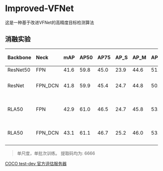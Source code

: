 # Improved-VFNet<br />
这是一种基于改进VFNet的高精度目标检测算法<br />
## 消融实验 
| Backbone      |Neck       |    mAP     |    AP50     |    AP75     |    AP_S     |    AP_M     |    AP_L     |    推理结果     |
|     :---      |  :---     |   :---     |   :---     |   :---     |   :---     |   :---     |   :---     |   :---     |
| ResNet50      | FPN       |    41.6    |     59.8    |    45.0    |     23.9    |     44.6    |    51.4    |     [VFNet](https://github.com/hyz-xmaster/VarifocalNet)      |
| ResNet        | FPN_DCN   |     41.8    |     59.9    |     45.4    |     24.7    |     44.8    |     50.8    |    [百度云链接](https://pan.baidu.com/s/1TdoY_lqLc7IkkCBFwYyOMQ)     |
|  RLA50        | FPN       |     42.9    |     61.0    |     46.5    |     24.7    |     45.8    |     53.6    |     [百度云链接](https://pan.baidu.com/s/1EJdOuZDOeuyq0DO-_7zWzQ)     |
| RLA50         | FPN_DCN   |     43.1    |     61.1    |     46.7    |     25.2    |     46.0    |     53.1    |     [百度云链接](https://pan.baidu.com/s/1IytKC84RJSECNGGeORS5EA)      |
>单尺度，单批次训练。 提取码均为: 6666

[COCO test-dev 官方评估服务器](https://competitions.codalab.org/competitions/20794#participate)
